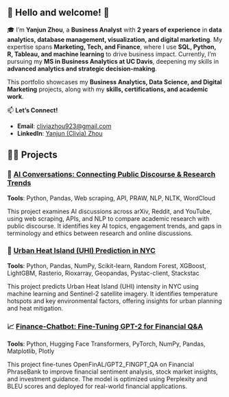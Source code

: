 ## 👋 Hello and welcome! 💖


🎓 I’m **Yanjun Zhou**, a **Business Analyst** with **2 years of experience** in **data analytics, database management, visualization, and digital marketing**. My expertise spans **Marketing, Tech, and Finance**, where I use **SQL, Python, R, Tableau, and machine learning** to drive business impact. Currently, I’m pursuing my **MS in Business Analytics at UC Davis**, deepening my skills in **advanced analytics and strategic decision-making**.

This portfolio showcases my **Business Analytics, Data Science, and Digital Marketing** projects, along with my **skills, certifications, and academic work**.

📫 **Let’s Connect!**
- **Email**: cliviazhou923@gmail.com
- **LinkedIn**: [Yanjun (Clivia) Zhou](www.linkedin.com/in/yanjun-zhou-clivia)


## 👩‍💻 Projects

### 📡 [AI Conversations: Connecting Public Discourse & Research Trends](https://github.com/Yanjun-Zhou-Clivia/AI-Conversations-Connecting-Public-Discourse-Research-Trends)
**Tools**: Python, Pandas, Web scraping, API, PRAW, NLP, NLTK, WordCloud

This project examines AI discussions across arXiv, Reddit, and YouTube, using web scraping, APIs, and NLP to compare academic research with public discourse. It identifies key AI topics, engagement trends, and gaps in terminology and ethics between research and online discussions. 


### 🌇 [Urban Heat Island (UHI) Prediction in NYC](https://github.com/Yanjun-Zhou-Clivia/Urban-Heat-Island-Prediction-in-NYC)
**Tools**: Python, Pandas, NumPy, Scikit-learn, Random Forest, XGBoost, LightGBM, Rasterio, Rioxarray, Geopandas, Pystac-client, Stackstac

This project predicts Urban Heat Island (UHI) intensity in NYC using machine learning and Sentinel-2 satellite imagery. It identifies temperature hotspots and key environmental factors, offering insights for urban planning and heat mitigation.

### 📈 [Finance-Chatbot: Fine-Tuning GPT-2 for Financial Q&A](https://github.com/Yanjun-Zhou-Clivia/Finance-Chatbot)
**Tools**: Python, Hugging Face Transformers, PyTorch, NumPy, Pandas, Matplotlib, Plotly

This project fine-tunes OpenFinAL/GPT2_FINGPT_QA on Financial PhraseBank to improve financial sentiment analysis, stock market insights, and investment guidance. The model is optimized using Perplexity and BLEU scores and deployed for real-world financial applications.
